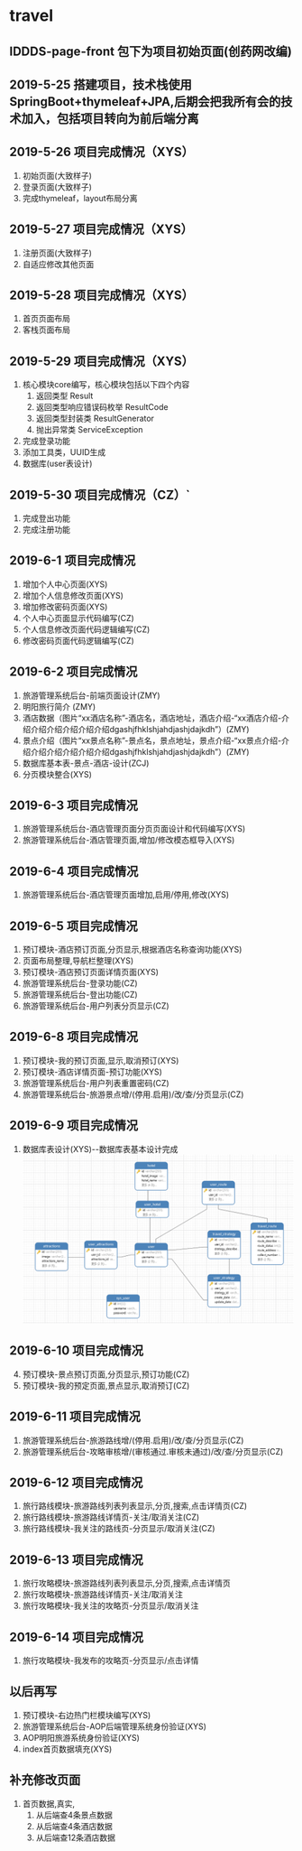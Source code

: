 # travel

## IDDDS-page-front 包下为项目初始页面(创药网改编)

## 2019-5-25 搭建项目，技术栈使用SpringBoot+thymeleaf+JPA,后期会把我所有会的技术加入，包括项目转向为前后端分离

## 2019-5-26 项目完成情况（XYS）
1. 初始页面(大致样子)
2. 登录页面(大致样子)
3. 完成thymeleaf，layout布局分离

## 2019-5-27 项目完成情况（XYS）
1. 注册页面(大致样子)
2. 自适应修改其他页面

## 2019-5-28 项目完成情况（XYS）
1. 首页页面布局
2. 客栈页面布局

## 2019-5-29 项目完成情况（XYS）
1. 核心模块core编写，核心模块包括以下四个内容
    1. 返回类型 Result
    2. 返回类型响应错误码枚举 ResultCode
    3. 返回类型封装类 ResultGenerator
    4. 抛出异常类 ServiceException
2. 完成登录功能
3. 添加工具类，UUID生成
4. 数据库(user表设计)

## 2019-5-30 项目完成情况（CZ）`
1. 完成登出功能
2. 完成注册功能

## 2019-6-1 项目完成情况
1. 增加个人中心页面(XYS)
2. 增加个人信息修改页面(XYS)
3. 增加修改密码页面(XYS)
1. 个人中心页面显示代码编写(CZ)
2. 个人信息修改页面代码逻辑编写(CZ)
3. 修改密码页面代码逻辑编写(CZ)

## 2019-6-2 项目完成情况
1. 旅游管理系统后台-前端页面设计(ZMY)
6. 明阳旅行简介 (ZMY)
7. 酒店数据（图片“xx酒店名称”-酒店名，酒店地址，酒店介绍-“xx酒店介绍-介绍介绍介绍介绍介绍介绍dgashjfhklshjahdjashjdajkdh”）(ZMY)
8. 景点介绍（图片“xx景点名称”-景点名，景点地址，景点介绍-“xx景点介绍-介绍介绍介绍介绍介绍介绍dgashjfhklshjahdjashjdajkdh”）(ZMY)
9. 数据库基本表-景点-酒店-设计(ZCJ)
10. 分页模块整合(XYS)

## 2019-6-3 项目完成情况
1. 旅游管理系统后台-酒店管理页面分页页面设计和代码编写(XYS)
1. 旅游管理系统后台-酒店管理页面,增加/修改模态框导入(XYS)

## 2019-6-4 项目完成情况
1. 旅游管理系统后台-酒店管理页面增加,启用/停用,修改(XYS)


## 2019-6-5 项目完成情况
1. 预订模块-酒店预订页面,分页显示,根据酒店名称查询功能(XYS)
2. 页面布局整理,导航栏整理(XYS)
4. 预订模块-酒店预订页面详情页面(XYS)
2. 旅游管理系统后台-登录功能(CZ)
3. 旅游管理系统后台-登出功能(CZ)
4. 旅游管理系统后台-用户列表分页显示(CZ)


## 2019-6-8 项目完成情况
1. 预订模块-我的预订页面,显示,取消预订(XYS)
1. 预订模块-酒店详情页面-预订功能(XYS)
5. 旅游管理系统后台-用户列表重置密码(CZ)
1. 旅游管理系统后台-旅游景点增/(停用.启用)/改/查/分页显示(CZ)


## 2019-6-9 项目完成情况
1. 数据库表设计(XYS)--数据库表基本设计完成
![Image text](./src/main/resources/static/images/db.png)

## 2019-6-10 项目完成情况
4. 预订模块-景点预订页面,分页显示,预订功能(CZ)
4. 预订模块-我的预定页面,景点显示,取消预订(CZ)


## 2019-6-11 项目完成情况
1. 旅游管理系统后台-旅游路线增/(停用.启用)/改/查/分页显示(CZ)
1. 旅游管理系统后台-攻略审核增/(审核通过.审核未通过)/改/查/分页显示(CZ)



## 2019-6-12 项目完成情况
1. 旅行路线模块-旅游路线列表列表显示,分页,搜索,点击详情页(CZ)
1. 旅行路线模块-旅游路线详情页-关注/取消关注(CZ)
1. 旅行路线模块-我关注的路线页-分页显示/取消关注(CZ)


## 2019-6-13 项目完成情况
1. 旅行攻略模块-旅游路线列表列表显示,分页,搜索,点击详情页
1. 旅行攻略模块-旅游路线详情页-关注/取消关注
1. 旅行攻略模块-我关注的攻略页-分页显示/取消关注



## 2019-6-14 项目完成情况
1. 旅行攻略模块-我发布的攻略页-分页显示/点击详情



## 以后再写
1. 预订模块-右边热门栏模块编写(XYS)
2. 旅游管理系统后台-AOP后端管理系统身份验证(XYS)
2. AOP明阳旅游系统身份验证(XYS)
1. index首页数据填充(XYS)




## 补充修改页面

1. 首页数据,真实,
    1. 从后端查4条景点数据
    2. 从后端查4条酒店数据
    2. 从后端查12条酒店数据

